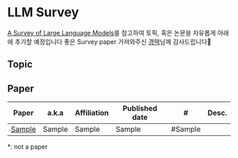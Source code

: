 # LLM Survey
[A Survey of Large Language Models](https://arxiv.org/abs/2303.18223)를 참고하여 토픽, 혹은 논문을 자유롭게 아래에 추가할 예정입니다
좋은 Survey paper 가져와주신 [경택]()님께 감사드립니다🤗

## Topic

## Paper
<div align="center">
  
| Paper | a.k.a | Affiliation | Published date | # | Desc.|
|-------|-------|-------------|----------------|---|------|
[Sample](https://www.youtube.com/c/rusticsnob) | Sample | Sample | Sample | \#Sample


</div>

\*: not a paper
